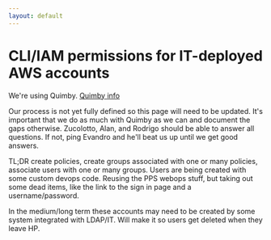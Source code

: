 ```yaml
---
layout: default
---
```

CLI/IAM permissions for IT-deployed AWS accounts
====

We're using Quimby. [Quimby info](https://github.azc.ext.hp.com/cwp/gcd-quimby)

Our process is not yet fully defined so this page will need to be updated.  It's important that we do as much with Quimby as we can and document the gaps otherwise. Zucolotto, Alan, and Rodrigo should be able to answer all questions.  If not, ping Evandro and he'll beat us up until we get good answers.

TL;DR create policies, create groups associated with one or many policies, associate users with one or many groups.
Users are being created with some custom devops code.  Reusing the PPS webops stuff, but taking out some dead items, like the link to the sign in page and a username/password.

In the medium/long term these accounts may need to be created by some system integrated with LDAP/IT.  Will make it so users get deleted when they leave HP.
